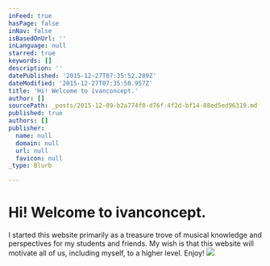 ```yaml
---
inFeed: true
hasPage: false
inNav: false
isBasedOnUrl: ''
inLanguage: null
starred: true
keywords: []
description: ''
datePublished: '2015-12-27T07:35:52.289Z'
dateModified: '2015-12-27T07:35:50.957Z'
title: 'Hi! Welcome to ivanconcept.'
author: []
sourcePath: _posts/2015-12-09-b2a774f0-d76f-4f2d-bf14-88ed5ed96319.md
published: true
authors: []
publisher:
  name: null
  domain: null
  url: null
  favicon: null
_type: Blurb

---
```

# Hi! Welcome to ivanconcept.

I started this website primarily as a treasure trove of musical knowledge and perspectives for my students and friends. My wish is that this website will motivate all of us, including myself, to a higher level. Enjoy!
![](https://s3-us-west-2.amazonaws.com/the-grid-img/p/7f9bfcf0944c1ac265966d40cb63e65f8629c426.jpg)
